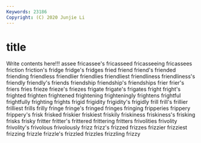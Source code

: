 ```yaml
---
Keywords: 23186
Copyright: (C) 2020 Junjie Li
---
```


# title

Write contents here!!!
assee 
fricassee's 
fricasseed 
fricasseeing 
fricassees
friction 
friction's 
fridge 
fridge's 
fridges 
fried 
friend 
friend's 
friended 
friending
friendless 
friendlier 
friendlies 
friendliest 
friendliness 
friendliness's 
friendly 
friendly's 
friends 
friendship
friendship's 
friendships 
frier 
frier's 
friers 
fries 
frieze 
frieze's 
friezes 
frigate
frigate's 
frigates 
fright 
fright's 
frighted 
frighten 
frightened 
frightening 
frighteningly 
frightens
frightful 
frightfully 
frighting 
frights 
frigid 
frigidity 
frigidity's 
frigidly 
frill 
frill's
frillier 
frilliest 
frills 
frilly 
fringe 
fringe's 
fringed 
fringes 
fringing 
fripperies
frippery 
frippery's 
frisk 
frisked 
friskier 
friskiest 
friskily 
friskiness 
friskiness's 
frisking
frisks 
frisky 
fritter 
fritter's 
frittered 
frittering 
fritters 
frivolities 
frivolity 
frivolity's
frivolous 
frivolously 
frizz 
frizz's 
frizzed 
frizzes 
frizzier 
frizziest 
frizzing 
frizzle
frizzle's 
frizzled 
frizzles 
frizzling 
frizzy 
